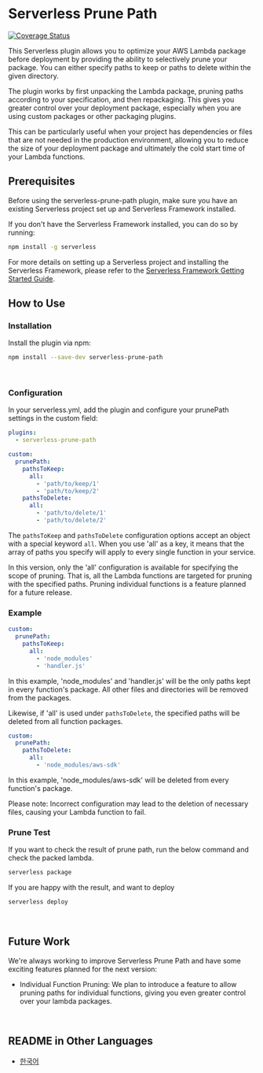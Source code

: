 
# Serverless Prune Path
[![Coverage Status](https://coveralls.io/repos/github/grit-coding/serverless-prune-path/badge.svg?branch=main)](https://coveralls.io/github/grit-coding/serverless-prune-path?branch=main)
</br>

This Serverless plugin allows you to optimize your AWS Lambda package before deployment by providing the ability to selectively prune your package. You can either specify paths to keep or paths to delete within the given directory.

The plugin works by first unpacking the Lambda package, pruning paths according to your specification, and then repackaging. This gives you greater control over your deployment package, especially when you are using custom packages or other packaging plugins.

This can be particularly useful when your project has dependencies or files that are not needed in the production environment, allowing you to reduce the size of your deployment package and ultimately the cold start time of your Lambda functions.
</br>

## Prerequisites
Before using the serverless-prune-path plugin, make sure you have an existing Serverless project set up and Serverless Framework installed.

If you don't have the Serverless Framework installed, you can do so by running:

```bash
npm install -g serverless
```
For more details on setting up a Serverless project and installing the Serverless Framework, please refer to the [Serverless Framework Getting Started Guide](https://www.serverless.com/framework/docs/tutorial).
</br>

## How to Use

### Installation

Install the plugin via npm:
```bash
npm install --save-dev serverless-prune-path
```
</br>

### Configuration

In your serverless.yml, add the plugin and configure your prunePath settings in the custom field:

```yaml
plugins:
  - serverless-prune-path

custom:
  prunePath:
    pathsToKeep:
      all:
        - 'path/to/keep/1'
        - 'path/to/keep/2'
    pathsToDelete:
      all:
        - 'path/to/delete/1'
        - 'path/to/delete/2'
```

The `pathsToKeep` and `pathsToDelete` configuration options accept an object with a special keyword `all`. When you use 'all' as a key, it means that the array of paths you specify will apply to every single function in your service.

In this version, only the 'all' configuration is available for specifying the scope of pruning. That is, all the Lambda functions are targeted for pruning with the specified paths. Pruning individual functions is a feature planned for a future release.
</br>

### Example

```yaml
custom:
  prunePath:
    pathsToKeep:
      all:
        - 'node_modules'
        - 'handler.js'
```

In this example, 'node_modules' and 'handler.js' will be the only paths kept in every function's package. All other files and directories will be removed from the packages.
</br>

Likewise, if 'all' is used under `pathsToDelete`, the specified paths will be deleted from all function packages.

```yaml
custom:
  prunePath:
    pathsToDelete:
      all:
        - 'node_modules/aws-sdk'
```

In this example, 'node_modules/aws-sdk' will be deleted from every function's package.

Please note: Incorrect configuration may lead to the deletion of necessary files, causing your Lambda function to fail.
</br>

### Prune Test

If you want to check the result of prune path, run the below command and check the packed lambda.
```bash
serverless package
```
If you are happy with the result, and want to deploy 
```bash
serverless deploy
```
</br>

## Future Work

We're always working to improve Serverless Prune Path and have some exciting features planned for the next version:

* Individual Function Pruning: We plan to introduce a feature to allow pruning paths for individual functions, giving you even greater control over your lambda packages.

</br>

## README in Other Languages

* [한국어](https://github.com/grit-coding/serverless-prune-path/blob/main/docs/README-ko.md)